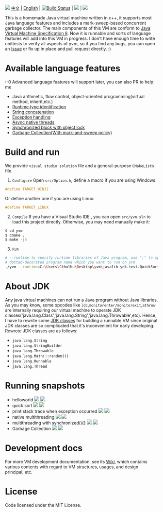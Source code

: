 ![](./public/banner.jpg)
[中文](https://github.com/racaljk/yvm/blob/master/README.md) | [English](https://github.com/racaljk/yvm/blob/master/README.EN.md)
| [![Build Status](https://travis-ci.org/racaljk/yvm.svg?branch=master)](https://travis-ci.org/racaljk/yvm) | ![](https://img.shields.io/badge/comiler-MSVC2017-brightgreen.svg) | ![](https://img.shields.io/badge/comiler-gcc7.0-brightgreen.svg)


This is a homemade Java virtual machine written in c++, it supports most Java language features and includes a mark-sweep-based concurrent garbage collector. The main components of this VM are conform to [Java Virtual Machine Specification 8](https://docs.oracle.com/javase/specs/jvms/se8/jvms8.pdf). Now it is runnable and sorts of language features will add into this VM in progress. I don't have enough time to write unittests to verify all aspects of yvm, so if you find any bugs, you can open an [Issue](https://github.com/racaljk/yvm/issues/new) or fix up in place and pull request directly. :)

# Available language features
:-0 Advanced language features will support later, you can also PR to help me
+ Java arithmetic, flow control, object-oriented programming(virtual method, inherit,etc.)
+ [Runtime type identification](./javalib_src/ydk/test/InstanceofTest.java)
+ [String concatenation](./javalib_src/ydk/test/StringConcatenation.java)
+ [Exception handling](./javalib_src/ydk/test/ThrowExceptionTest.java)
+ [Async native threads](./javalib_src/ydk/test/CreateAsyncThreadsTest.java)
+ [Synchronized block with object lock](./javalib_src/ydk/test/SynchronizedBlockTest.java)
+ [Garbage Collection(With mark-and-sweep policy)](./javalib_src/ydk/test/GCTest.java)

# Build and run
We provide `visual studio solution` file and a general-purpose `CMakeLists` file.
1. `Configure`
Open `src/Option.h`, define a macro if you are using Windows:
```cpp
#define TARGET_WIN32
```
Or define another one if you are using Linux:
```cpp
#define TARGET_LINUX
```
2. `Compile` If you have a Visual Studio IDE , you can open `src/yvm.sln` to load this project directly. Otherwise, you may need manually make it:
```bash
$ cd yvm
$ cmake .
$ make -j4
```
3. `Run`
```bash
# --runtime to specify runtime libraries of Java program, use ";" to split multi paths
# dotted-decorated program name which you want to run on yvm
./yvm --runtime=C:\Users\Cthulhu\Desktop\yvm\javalib ydk.test.QuickSort
```

# About JDK
Any java virtual machines can not run a Java program without Java libraries. As you may know, some opcodes like `ldc`,`monitorenter/monitorexit`,`athrow` are internally requiring our virtual machine to operate JDK classes('java.lang.Class','java.lang.String','java.lang.Throwable',etc). Hence, I have to rewrite some [JDK classes](javalib_src) for building a runnable VM since original JDK classes are so complicated that it's inconvenient for early developing.
Rewrote JDK classes are as follows:
+ `java.lang.String`
+ `java.lang.StringBuilder`
+ `java.lang.Throwable`
+ `java.lang.Math(::random())`
+ `java.lang.Runnable`
+ `java.lang.Thread`

# Running snapshots
+ helloworld
![](./public/hw.png)
![](./public/helloworld.png)
+ quick sort
![](./public/quicksort_java.png)
![](./public/quicksort_console.png)
+ print stack trace when exception occurred
![](./public/stj.png)
![](./public/stc.png)
+ native multithreading
![](./public/without_synchronized_java.png)
![](./public/without_synchronized_console.png)
+ multithreading with synchronized(){}
![](./public/synchronized_java.png)
![](./public/synchronized_console.png)
+ Garbage Collection
![](./public/gc_java.png)
![](./public/gc_sampling_2.png)

# Development docs
For more VM development documentation, see its [Wiki](https://github.com/racaljk/yvm/wiki), which contains various contents with regard to VM structures, usages, and design principal, etc.  

# License
Code licensed under the MIT License.
